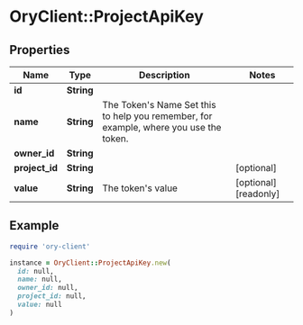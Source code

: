 # OryClient::ProjectApiKey

## Properties

| Name | Type | Description | Notes |
| ---- | ---- | ----------- | ----- |
| **id** | **String** |  |  |
| **name** | **String** | The Token&#39;s Name  Set this to help you remember, for example, where you use the token. |  |
| **owner_id** | **String** |  |  |
| **project_id** | **String** |  | [optional] |
| **value** | **String** | The token&#39;s value | [optional][readonly] |

## Example

```ruby
require 'ory-client'

instance = OryClient::ProjectApiKey.new(
  id: null,
  name: null,
  owner_id: null,
  project_id: null,
  value: null
)
```

